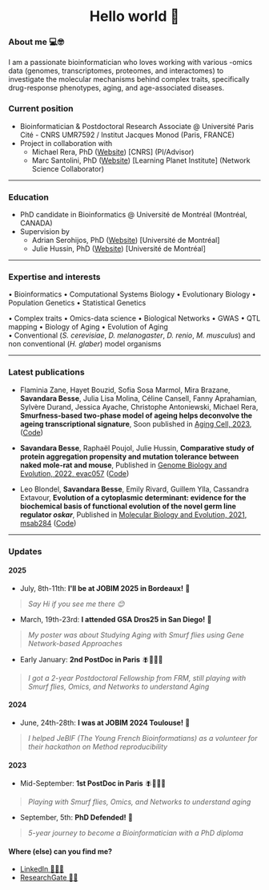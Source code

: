 
<h1 align="center">Hello world 👋</h1>

### About me 💻🤓 
I am a passionate bioinformatician who loves working with various -omics data (genomes, transcriptomes, proteomes, and interactomes) to investigate the molecular mechanisms behind complex traits, specifically drug-response phenotypes, aging, and age-associated diseases. 

### Current position 
- Bioinformatician & Postdoctoral Research Associate @ Université Paris Cité - CNRS UMR7592 / Institut Jacques Monod (Paris, FRANCE)
- Project in collaboration with
  - Michael Rera, PhD (<a href='https://michaelrera.github.io/'>Website</a>) [CNRS] (PI/Advisor)
  - Marc Santolini, PhD (<a href='https://interactiondatalab.com/'>Website</a>) [Learning Planet Institute] (Network Science Collaborator)

_________

### Education
- PhD candidate in Bioinformatics @ Université de Montréal (Montréal, CANADA)
- Supervision by 
  - Adrian Serohijos, PhD (<a href='http://www.serohijoslab.org/'>Website</a>) [Université de Montréal]
  - Julie Hussin, PhD (<a href='https://mhi-omics.org/'>Website</a>) [Université de Montréal]

_________

### Expertise and interests
$\bullet$ Bioinformatics $\bullet$ Computational Systems Biology $\bullet$ Evolutionary Biology $\bullet$ Population Genetics $\bullet$ Statistical Genetics <br>

$\bullet$ Complex traits $\bullet$ Omics-data science $\bullet$ Biological Networks $\bullet$ GWAS $\bullet$ QTL mapping $\bullet$ Biology of Aging $\bullet$ Evolution of Aging <br>
$\bullet$ Conventional (_S. cerevisiae_, _D. melanogaster_, _D. renio_, _M. musculus_) and non conventional (_H. glaber_) model organisms

__________

### Latest publications

- Flaminia Zane, Hayet Bouzid, Sofia Sosa Marmol, Mira Brazane, __Savandara Besse__, Julia Lisa Molina, Céline Cansell, Fanny Aprahamian, Sylvère Durand, Jessica Ayache, Christophe Antoniewski, Michael Rera, __Smurfness-based two-phase model of ageing helps deconvolve the ageing transcriptional signature__, Soon published in [Aging Cell, 2023, ](https://doi.org/10.1101/2022.11.22.517330) ([Code](https://github.com/MichaelRera/SmurfsTrsc))

- __Savandara Besse__, Raphaël Poujol, Julie Hussin, __Comparative study of protein aggregation propensity and mutation tolerance between naked mole-rat and mouse__, Published in [Genome Biology and Evolution, 2022, evac057](https://doi.org/10.1093/gbe/evac057) ([Code](https://github.com/ladyson1806/NKR_lifespan))

- Leo Blondel,  __Savandara Besse__, Emily Rivard, Guillem Ylla, Cassandra Extavour, __Evolution of a cytoplasmic determinant: evidence for the biochemical basis of functional evolution of the novel germ line regulator _oskar___, Published in [Molecular Biology and Evolution, 2021, msab284](https://doi.org/10.1093/molbev/msab284) ([Code](https://github.com/extavourlab/Oskar_Evolution))

_________

### Updates
#### 2025
- July, 8th-11th: __I'll be at JOBIM 2025 in Bordeaux!__ 🍷
> _Say Hi if you see me there 😊_
- March, 19th-23rd: __I attended GSA Dros25 in San Diego!__ 🌴
> _My poster was about Studying Aging with Smurf flies using Gene Network-based Approaches_
- Early January: __2nd PostDoc in Paris__ 🪰👨🏽‍💻
>_I got a 2-year Postdoctoral Fellowship from FRM, still playing with Smurf flies, Omics, and Networks to understand Aging_
#### 2024
- June, 24th-28th: __I was at JOBIM 2024 Toulouse!__ 🌹
> _I helped JeBIF (The Young French Bioinformatians) as a volunteer for their hackathon on Method reproducibility_
#### 2023 
- Mid-September: __1st PostDoc in Paris__ 🪰👨🏽‍💻
> _Playing with Smurf flies, Omics, and Networks to understand aging_
- September, 5th: __PhD Defended!__ 🎉
> _5-year journey to become a Bioinformatician with a PhD diploma_

#### Where (else) can you find me?
- <a href='https://www.linkedin.com/in/savandara-besse'>LinkedIn 👨🏽‍💻</a>
- <a href='https://www.researchgate.net/profile/Savandara-Besse'>ResearchGate 👩‍🔬</a>
